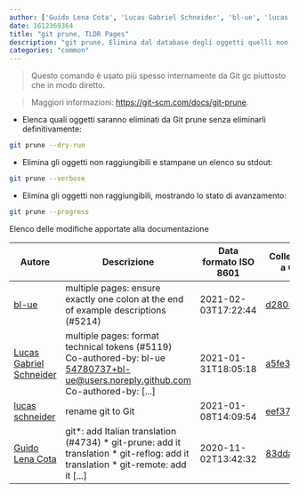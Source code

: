 ```yaml
---
author: ['Guido Lena Cota', 'Lucas Gabriel Schneider', 'bl-ue', 'lucas schneider']
date: 1612369364
title: "git prune, TLDR Pages"
description: "git prune, Elimina dal database degli oggetti quelli non più raggiungibili."
categories: "common"
---
```

> Questo comando è usato più spesso internamente da Git gc piuttosto che in modo diretto.

> Maggiori informazioni: <https://git-scm.com/docs/git-prune>.

- Elenca quali oggetti saranno eliminati da Git prune senza eliminarli definitivamente:

```bash
git prune --dry-run
```

- Elimina gli oggetti non raggiungibili e stampane un elenco su stdout:

```bash
git prune --verbose
```

- Elimina gli oggetti non raggiungibili, mostrando lo stato di avanzamento:

```bash
git prune --progress
```
Elenco delle modifiche apportate alla documentazione


Autore | Descrizione | Data formato ISO 8601 | Collegamento a GitHub
------|-----|-----|-----
[bl-ue](mailto:54780737+bl-ue@users.noreply.github.com) | multiple pages: ensure exactly one colon at the end of example descriptions (#5214) | 2021-02-03T17:22:44 | [d28035c980bd](https://github.com/tldr-pages/tldr/commit/d28035c980bde01b9168e76442fe564dc82ae5b7)
[Lucas Gabriel Schneider](mailto:casdpa@gmail.com) | multiple pages: format technical tokens (#5119) Co-authored-by: bl-ue <54780737+bl-ue@users.noreply.github.com> Co-authored-by: [...] | 2021-01-31T18:05:18 | [a5fe31bc47ae](https://github.com/tldr-pages/tldr/commit/a5fe31bc47aece3efa5e66b52b3cf384f27d5d72)
[lucas schneider](mailto:casdpa@gmail.com) | rename git to Git | 2021-01-08T14:09:54 | [eef3712fc3a6](https://github.com/tldr-pages/tldr/commit/eef3712fc3a6a3774384b2e4ed934583c8349d75)
[Guido Lena Cota](mailto:guido.lenacota@gmail.com) | git*: add Italian translation (#4734) * git-prune: add it translation * git-reflog: add it translation * git-remote: add it [...] | 2020-11-02T13:42:32 | [83ddae952d5f](https://github.com/tldr-pages/tldr/commit/83ddae952d5f3e99161567eb39dece72465f77fa)

